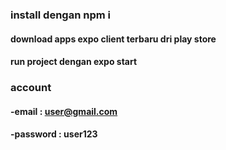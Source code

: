 ### install dengan npm i

#### download apps expo client terbaru dri play store

#### run project dengan expo start

### account 
#### -email : user@gmail.com 
#### -password : user123
